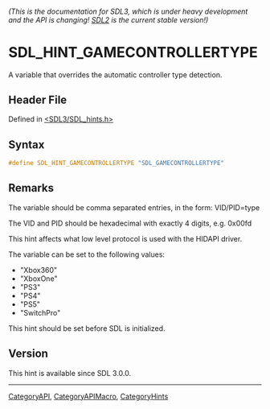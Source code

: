 ###### (This is the documentation for SDL3, which is under heavy development and the API is changing! [SDL2](https://wiki.libsdl.org/SDL2/) is the current stable version!)
# SDL_HINT_GAMECONTROLLERTYPE

A variable that overrides the automatic controller type detection.

## Header File

Defined in [<SDL3/SDL_hints.h>](https://github.com/libsdl-org/SDL/blob/main/include/SDL3/SDL_hints.h)

## Syntax

```c
#define SDL_HINT_GAMECONTROLLERTYPE "SDL_GAMECONTROLLERTYPE"
```

## Remarks

The variable should be comma separated entries, in the form: VID/PID=type

The VID and PID should be hexadecimal with exactly 4 digits, e.g. 0x00fd

This hint affects what low level protocol is used with the HIDAPI driver.

The variable can be set to the following values:

- "Xbox360"
- "XboxOne"
- "PS3"
- "PS4"
- "PS5"
- "SwitchPro"

This hint should be set before SDL is initialized.

## Version

This hint is available since SDL 3.0.0.

----
[CategoryAPI](CategoryAPI), [CategoryAPIMacro](CategoryAPIMacro), [CategoryHints](CategoryHints)

